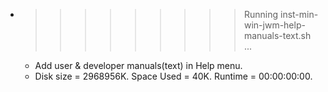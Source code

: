 * >>>>>>>>> Running inst-min-win-jwm-help-manuals-text.sh ...
  * Add user & developer manuals(text) in Help menu.
  * Disk size = 2968956K. Space Used = 40K. Runtime = 00:00:00:00.
